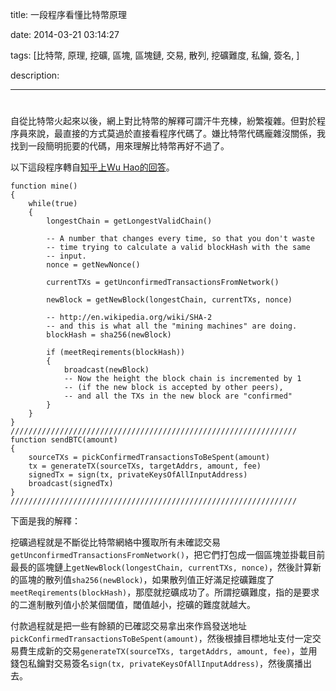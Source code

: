 title: 一段程序看懂比特幣原理

date: 2014-03-21 03:14:27

tags: [比特幣, 原理, 挖礦, 區塊, 區塊鏈, 交易, 散列, 挖礦難度, 私鑰, 簽名, ]

description: 

---
# 

自從比特幣火起來以後，網上對比特幣的解釋可謂汗牛充棟，紛繁複雜。但對於程序員來說，最直接的方式莫過於直接看程序代碼了。嫌比特幣代碼龐雜沒關係，我找到一段簡明扼要的代碼，用來理解比特幣再好不過了。

以下這段程序轉自[知乎上Wu Hao的回答](http://www.zhihu.com/question/20941124/answer/16668373)。
    
    
    function mine()
    {
        while(true)
        {
            longestChain = getLongestValidChain()
    
            -- A number that changes every time, so that you don't waste 
            -- time trying to calculate a valid blockHash with the same
            -- input.
            nonce = getNewNonce()
    
            currentTXs = getUnconfirmedTransactionsFromNetwork()
    
            newBlock = getNewBlock(longestChain, currentTXs, nonce)
    
            -- http://en.wikipedia.org/wiki/SHA-2
            -- and this is what all the "mining machines" are doing.
            blockHash = sha256(newBlock)
    
            if (meetReqirements(blockHash))
            {
                broadcast(newBlock)
                -- Now the height the block chain is incremented by 1
                -- (if the new block is accepted by other peers),
                -- and all the TXs in the new block are "confirmed"
            }
        }
    }
    ////////////////////////////////////////////////////////////////
    function sendBTC(amount)
    {
        sourceTXs = pickConfirmedTransactionsToBeSpent(amount)
        tx = generateTX(sourceTXs, targetAddrs, amount, fee)
        signedTx = sign(tx, privateKeysOfAllInputAddress)
        broadcast(signedTx)
    }
    ////////////////////////////////////////////////////////////////

下面是我的解釋：

挖礦過程就是不斷從比特幣網絡中獲取所有未確認交易`getUnconfirmedTransactionsFromNetwork()`，把它們打包成一個區塊並掛載目前最長的區塊鏈上`getNewBlock(longestChain, currentTXs, nonce)`，然後計算新的區塊的散列值`sha256(newBlock)`，如果散列值正好滿足挖礦難度了`meetReqirements(blockHash)`，那麼就挖礦成功了。所謂挖礦難度，指的是要求的二進制散列值小於某個閾值，閾值越小，挖礦的難度就越大。

付款過程就是把一些有餘額的已確認交易拿出來作爲發送地址`pickConfirmedTransactionsToBeSpent(amount)`，然後根據目標地址支付一定交易費生成新的交易`generateTX(sourceTXs, targetAddrs, amount, fee)`，並用錢包私鑰對交易簽名`sign(tx, privateKeysOfAllInputAddress)`，然後廣播出去。
